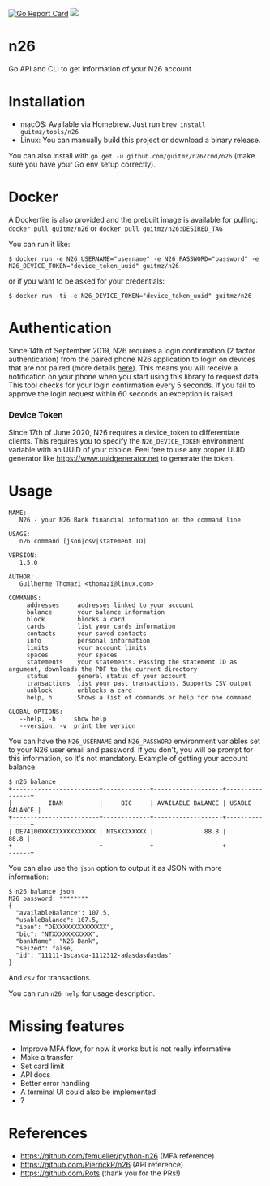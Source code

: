 [![Go Report Card](https://goreportcard.com/badge/github.com/guitmz/n26)](https://goreportcard.com/report/github.com/guitmz/n26) [![](https://images.microbadger.com/badges/image/guitmz/n26.svg)](https://microbadger.com/images/guitmz/n26 "Get your own image badge on microbadger.com")

# n26
Go API and CLI to get information of your N26 account

# Installation
- macOS: Available via Homebrew. Just run `brew install guitmz/tools/n26`
- Linux: You can manually build this project or download a binary release.

You can also install with `go get -u github.com/guitmz/n26/cmd/n26` (make sure you have your Go env setup correctly). 

# Docker
A Dockerfile is also provided and the prebuilt image is available for pulling: `docker pull guitmz/n26` or `docker pull guitmz/n26:DESIRED_TAG`

You can run it like:

`$ docker run -e N26_USERNAME="username" -e N26_PASSWORD="password" -e N26_DEVICE_TOKEN="device_token_uuid" guitmz/n26`

or if you want to be asked for your credentials:

`$ docker run -ti -e N26_DEVICE_TOKEN="device_token_uuid" guitmz/n26`

# Authentication
Since 14th of September 2019, N26 requires a login confirmation (2 factor authentication) from the paired phone N26 application to login on devices that are not paired (more details [here](https://n26.com/en-eu/blog/what-is-psd2)). This means you will receive a notification on your phone when you start using this library to request data. This tool checks for your login confirmation every 5 seconds. If you fail to approve the login request within 60 seconds an exception is raised.

### Device Token

Since 17th of June 2020, N26 requires a device_token to differentiate clients. This requires you to specify the `N26_DEVICE_TOKEN` environment variable with an UUID of your choice. Feel free to use any proper UUID generator like https://www.uuidgenerator.net to generate the token.

# Usage
```
NAME:
   N26 - your N26 Bank financial information on the command line

USAGE:
   n26 command [json|csv|statement ID]

VERSION:
   1.5.0

AUTHOR:
   Guilherme Thomazi <thomazi@linux.com>

COMMANDS:
     addresses     addresses linked to your account
     balance       your balance information
     block         blocks a card
     cards         list your cards information
     contacts      your saved contacts
     info          personal information
     limits        your account limits
     spaces        your spaces
     statements    your statements. Passing the statement ID as argument, downloads the PDF to the current directory
     status        general status of your account
     transactions  list your past transactions. Supports CSV output
     unblock       unblocks a card
     help, h       Shows a list of commands or help for one command

GLOBAL OPTIONS:
   --help, -h     show help
   --version, -v  print the version
```

You can have the `N26_USERNAME` and `N26_PASSWORD` environment variables set to your N26 user email and password. If you don't, you will be prompt for this information, so it's not mandatory.
Example of getting your account balance:
```
$ n26 balance
+------------------------+-------------+-------------------+----------------+
|          IBAN          |     BIC     | AVAILABLE BALANCE | USABLE BALANCE |
+------------------------+-------------+-------------------+----------------+
| DE74100XXXXXXXXXXXXXXX | NTSXXXXXXXX |              88.8 |           88.8 |
+------------------------+-------------+-------------------+----------------+
```

You can also use the `json` option to output it as JSON with more information:
```
$ n26 balance json
N26 password: ********
{
  "availableBalance": 107.5,
  "usableBalance": 107.5,
  "iban": "DEXXXXXXXXXXXXXX",
  "bic": "NTXXXXXXXXXXX",
  "bankName": "N26 Bank",
  "seized": false,
  "id": "11111-1scasda-1112312-adasdasdasdas"
}
```

And `csv` for transactions.

You can run `n26 help` for usage description.

# Missing features
- Improve MFA flow, for now it works but is not really informative
- Make a transfer
- Set card limit
- API docs
- Better error handling
- A terminal UI could also be implemented
- ?

# References
- https://github.com/femueller/python-n26 (MFA reference)
- https://github.com/PierrickP/n26 (API reference)
- https://github.com/Rots (thank you for the PRs!)
